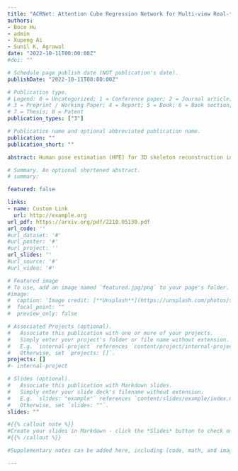 ```yaml
---
title: "ACRNet: Attention Cube Regression Network for Multi-view Real-time 3D Human Pose Estimation in Telemedicine"
authors:
- Boce Hu
- admin
- Xupeng Ai
- Sunil K, Agrawal
date: "2022-10-11T00:00:00Z"
#doi: ""

# Schedule page publish date (NOT publication's date).
publishDate: "2022-10-11T00:00:00Z"

# Publication type.
# Legend: 0 = Uncategorized; 1 = Conference paper; 2 = Journal article;
# 3 = Preprint / Working Paper; 4 = Report; 5 = Book; 6 = Book section;
# 7 = Thesis; 8 = Patent
publication_types: ["3"]

# Publication name and optional abbreviated publication name.
publication: ""
publication_short: ""

abstract: Human pose estimation (HPE) for 3D skeleton reconstruction in telemedicine has long received attention. Although the development of deep learning has made HPE methods in telemedicine simpler and easier to use, addressing low accuracy and high latency remains a big challenge. In this paper, we propose a novel multi-view Attention Cube Regression Network (ACRNet), which regresses the 3D position of joints in real time by aggregating informative attention points on each cube surface. More specially, a cube whose each surface contains uniformly distributed attention points with specific coordinate values is first created to wrap the target from the main view. Then, our network regresses the 3D position of each joint by summing and averaging the coordinates of attention points on each surface after being weighted. To verify our method, we first tested ACRNet on the opensource ITOP dataset; meanwhile, we collected a new multi-view upper body movement dataset (UBM) on the trunk support trainer (TruST) to validate the capability of our model in real rehabilitation scenarios. Experimental results demonstrate the superiority of ACRNet compared with other state-of-theart methods. We also validate the efficacy of each module in ACRNet. Furthermore, Our work analyzes the performance of ACRNet under the medical monitoring indicator. Because of the high accuracy and running speed, our model is suitable for real-time telemedicine settings

# Summary. An optional shortened abstract.
# summary: 

featured: false

links:
- name: Custom Link
  url: http://example.org
url_pdf: https://arxiv.org/pdf/2210.05130.pdf
url_code: ''
#url_dataset: '#'
#url_poster: '#'
#url_project: ''
url_slides: ''
#url_source: '#'
#url_video: '#'

# Featured image
# To use, add an image named `featured.jpg/png` to your page's folder. 
#image:
#  caption: 'Image credit: [**Unsplash**](https://unsplash.com/photos/s9CC2SKySJM)'
#  focal_point: ""
#  preview_only: false

# Associated Projects (optional).
#   Associate this publication with one or more of your projects.
#   Simply enter your project's folder or file name without extension.
#   E.g. `internal-project` references `content/project/internal-project/index.md`.
#   Otherwise, set `projects: []`.
projects: []
#- internal-project

# Slides (optional).
#   Associate this publication with Markdown slides.
#   Simply enter your slide deck's filename without extension.
#   E.g. `slides: "example"` references `content/slides/example/index.md`.
#   Otherwise, set `slides: ""`.
slides: ""

#{{% callout note %}}
#Create your slides in Markdown - click the *Slides* button to check out the example.
#{{% /callout %}}

#Supplementary notes can be added here, including [code, math, and images](https://wowchemy.com/docs/writing-markdown-latex/).

---
```


